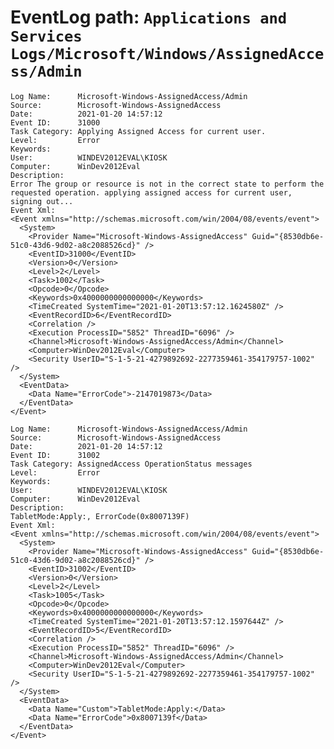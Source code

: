 # EventLog path: `Applications and Services Logs/Microsoft/Windows/AssignedAccess/Admin`

    Log Name:      Microsoft-Windows-AssignedAccess/Admin
    Source:        Microsoft-Windows-AssignedAccess
    Date:          2021-01-20 14:57:12
    Event ID:      31000
    Task Category: Applying Assigned Access for current user.
    Level:         Error
    Keywords:      
    User:          WINDEV2012EVAL\KIOSK
    Computer:      WinDev2012Eval
    Description:
    Error The group or resource is not in the correct state to perform the requested operation. applying assigned access for current user, signing out...
    Event Xml:
    <Event xmlns="http://schemas.microsoft.com/win/2004/08/events/event">
      <System>
        <Provider Name="Microsoft-Windows-AssignedAccess" Guid="{8530db6e-51c0-43d6-9d02-a8c2088526cd}" />
        <EventID>31000</EventID>
        <Version>0</Version>
        <Level>2</Level>
        <Task>1002</Task>
        <Opcode>0</Opcode>
        <Keywords>0x4000000000000000</Keywords>
        <TimeCreated SystemTime="2021-01-20T13:57:12.1624580Z" />
        <EventRecordID>6</EventRecordID>
        <Correlation />
        <Execution ProcessID="5852" ThreadID="6096" />
        <Channel>Microsoft-Windows-AssignedAccess/Admin</Channel>
        <Computer>WinDev2012Eval</Computer>
        <Security UserID="S-1-5-21-4279892692-2277359461-354179757-1002" />
      </System>
      <EventData>
        <Data Name="ErrorCode">-2147019873</Data>
      </EventData>
    </Event>

    Log Name:      Microsoft-Windows-AssignedAccess/Admin
    Source:        Microsoft-Windows-AssignedAccess
    Date:          2021-01-20 14:57:12
    Event ID:      31002
    Task Category: AssignedAccess OperationStatus messages
    Level:         Error
    Keywords:      
    User:          WINDEV2012EVAL\KIOSK
    Computer:      WinDev2012Eval
    Description:
    TabletMode:Apply:, ErrorCode(0x8007139F)
    Event Xml:
    <Event xmlns="http://schemas.microsoft.com/win/2004/08/events/event">
      <System>
        <Provider Name="Microsoft-Windows-AssignedAccess" Guid="{8530db6e-51c0-43d6-9d02-a8c2088526cd}" />
        <EventID>31002</EventID>
        <Version>0</Version>
        <Level>2</Level>
        <Task>1005</Task>
        <Opcode>0</Opcode>
        <Keywords>0x4000000000000000</Keywords>
        <TimeCreated SystemTime="2021-01-20T13:57:12.1597644Z" />
        <EventRecordID>5</EventRecordID>
        <Correlation />
        <Execution ProcessID="5852" ThreadID="6096" />
        <Channel>Microsoft-Windows-AssignedAccess/Admin</Channel>
        <Computer>WinDev2012Eval</Computer>
        <Security UserID="S-1-5-21-4279892692-2277359461-354179757-1002" />
      </System>
      <EventData>
        <Data Name="Custom">TabletMode:Apply:</Data>
        <Data Name="ErrorCode">0x8007139f</Data>
      </EventData>
    </Event>